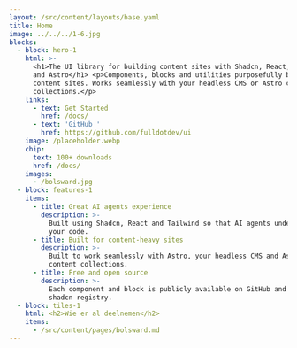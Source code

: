```yaml
---
layout: /src/content/layouts/base.yaml
title: Home
image: ../../../1-6.jpg
blocks:
  - block: hero-1
    html: >-
      <h1>The UI library for building content sites with Shadcn, React, Tailwind
      and Astro</h1> <p>Components, blocks and utilities purposefully built for
      content sites. Works seamlessly with your headless CMS or Astro content
      collections.</p>
    links:
      - text: Get Started
        href: /docs/
      - text: 'GitHub '
        href: https://github.com/fulldotdev/ui
    image: /placeholder.webp
    chip:
      text: 100+ downloads
      href: /docs/
    images:
      - /bolsward.jpg
  - block: features-1
    items:
      - title: Great AI agents experience
        description: >-
          Built using Shadcn, React and Tailwind so that AI agents understand
          your code.
      - title: Built for content-heavy sites
        description: >-
          Built to work seamlessly with Astro, your headless CMS and Astro
          content collections.
      - title: Free and open source
        description: >-
          Each component and block is publicly available on GitHub and via a
          shadcn registry.
  - block: tiles-1
    html: <h2>Wie er al deelnemen</h2>
    items:
      - /src/content/pages/bolsward.md
---
```

